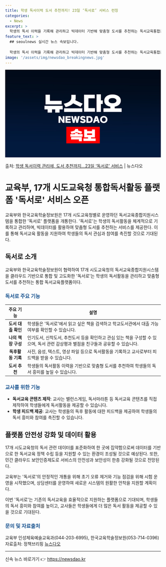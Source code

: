 ```yaml
---
title: 학생 독서이력 도서 추천까지! 23일 ‘독서로’ 서비스 런칭
categories:
  - News
excerpt: >
  학생의 독서 이력을 기록해 관리하고 빅데이터 기반해 맞춤형 도서를 추천하는 독서교육통합플랫폼인 독서로가 문을…
feature_text: >
  ## seoulnews 실시간 뉴스 속보입니다.

  학생의 독서 이력을 기록해 관리하고 빅데이터 기반해 맞춤형 도서를 추천하는 독서교육통합플랫폼인 독서로가 문을…
image: '/assets/img/newsdao_breakingnews.jpg'
---
```


![뉴스다오 속보](/assets/img/newsdao_breakingnews.jpg)

<p>출처: <a href="https://newsdao.kr/3635" rel="dofollow">학생 독서이력 관리에, 도서 추천까지…23일 ‘독서로’ 서비스</a> | 뉴스다오</p>

<h1>교육부, 17개 시도교육청 통합독서활동 플랫폼 '독서로' 서비스 오픈</h1>
<p data-ke-size="size16">교육부와 한국교육학술정보원은 17개 시도교육청별로 운영하던 독서교육종합지원시스템을 통합한 '독서로' 플랫폼을 개통한다. '독서로'는 학생의 독서활동을 체계적으로 기록하고 관리하며, 빅데이터를 활용하여 맞춤형 도서를 추천하는 서비스를 제공한다. 이를 통해 독서교육 활동을 지원하여 학생들의 독서 관심과 참여를 촉진할 것으로 기대된다.</p>

<h2>독서로 소개</h2>
<p data-ke-size="size16">교육부와 한국교육학술정보원이 협력하여 17개 시도교육청의 독서교육종합지원시스템을 클라우드 기반으로 통합 및 고도화한 '독서로'는 학생의 독서활동을 관리하고 맞춤형 도서를 추천하는 통합 독서교육플랫폼이다.</p>

<h3><span style="color: #1a5490;">독서로 주요 기능</span></h3>
<table>
<thead>
<tr>
<th>주요 기능</th>
<th>설명</th>
</tr>
</thead>
<tbody>
<tr>
<td style="text-align: center; height: 17px;"><b>도서 대출 확인</b></td>
<td>학생들은 '독서로'에서 읽고 싶은 책을 검색하고 학교도서관에서 대출 가능 여부를 확인할 수 있습니다.</td>
</tr>
<tr>
<td style="text-align: center; height: 17px;"><b>나의 책장 구성</b></td>
<td>인기도서, 신착도서, 추천도서 등을 확인하고 관심 있는 책을 구성할 수 있으며, 독서 관련 감상평과 별점을 친구들과 공유할 수 있습니다.</td>
</tr>
<tr>
<td style="text-align: center; height: 17px;"><b>독후활동 기록</b></td>
<td>사진, 음성, 텍스트, 영상 파일 등으로 독서활동을 기록하고 교사로부터 피드백을 받을 수 있습니다.</td>
</tr>
<tr>
<td style="text-align: center; height: 17px;"><b>도서 추천</b></td>
<td>학생들의 독서활동 이력을 기반으로 맞춤형 도서를 추천하여 학생들의 독서 흥미를 높일 수 있습니다.</td>
</tr>
</tbody>
</table>


<h3><span style="color: #1a5490;">교사를 위한 기능</span></h3>
<ul>
<li><b>독서교육 콘텐츠 제작</b>: 교사는 밸런스게임, 독서마라톤 등 독서교육 콘텐츠를 직접 제작하여 학생들에게 독서활동을 제공할 수 있습니다. </li>
<li><b>학생 피드백 제공</b>: 교사는 학생들의 독후 활동에 대한 피드백을 제공하여 학생들의 독서 흥미와 참여를 촉진할 수 있습니다.</li>
</ul>

<h2>플랫폼 안전성 강화 및 데이터 활용</h2>
<p data-ke-size="size16">17개 시도교육청의 독서 관련 데이터를 표준화하여 한 곳에 집약함으로써 데이터를 기반으로 한 독서교육 정책 수립 등을 지원할 수 있는 환경이 조성될 것으로 예상된다. 또한, 민간 클라우드 보안인증제도로 서비스의 안전성과 보안성이 한층 강화될 것으로 전망된다.</p>

<p data-ke-size="size16">교육부는 '독서로'의 안정적인 개통을 위해 초기 오류 제거와 기능 점검을 위해 시험 운영을 시작했으며, 상담센터를 운영하여 새로운 시스템의 원활한 안착을 지원할 계획이다.</p>

<p data-ke-size="size16">이번 '독서로'는 기존의 독서교육을 효율적으로 지원하는 플랫폼으로 기대되며, 학생들의 독서 흥미와 참여를 높이고, 교사들은 학생들에게 더 많은 독서 활동을 제공할 수 있을 것으로 기대된다.</p>


<h3><span style="color: #1a5490;">문의 및 자료출처</span></h3>
<p data-ke-size="size16">교육부 인성체육예술교육과(044-203-6995), 한국교육학술정보원(053-714-0396)<br>자료출처: 정책브리핑 <a href="https://newsdao.kr/3635">뉴스다오</a></p>
<hr>
<p data-ke-size="size16"></p> 

신속 뉴스 바로가기 👉 <a href="https://newsdao.kr" rel="dofollow">https://newsdao.kr</a>


